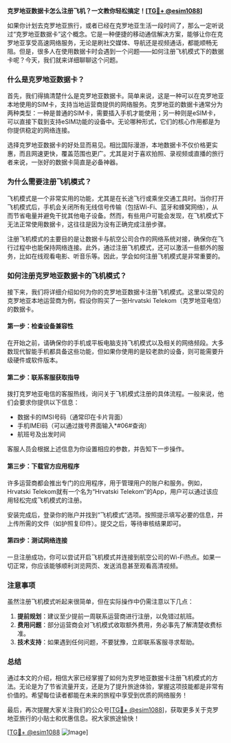 **克罗地亚数据卡怎么注册飞机？一文教你轻松搞定！[[TG💪+ @esim1088](https://t.me/s/esim1088)]**

如果你计划去克罗地亚旅行，或者已经在克罗地亚生活一段时间了，那么一定听说过“克罗地亚数据卡”这个概念。它是一种便捷的移动通信解决方案，能够让你在克罗地亚享受高速网络服务，无论是刷社交媒体、导航还是视频通话，都能顺畅无阻。但是，很多人在使用数据卡时会遇到一个问题——如何注册飞机模式下的数据卡呢？今天，我们就来详细聊聊这个问题。

### 什么是克罗地亚数据卡？

首先，我们得搞清楚什么是克罗地亚数据卡。简单来说，这是一种可以在克罗地亚本地使用的SIM卡，支持当地运营商提供的网络服务。克罗地亚的数据卡通常分为两种类型：一种是普通的SIM卡，需要插入手机才能使用；另一种则是eSIM卡，可以直接下载到支持eSIM功能的设备中。无论哪种形式，它们的核心作用都是为你提供稳定的网络连接。

选择克罗地亚数据卡的好处显而易见。相比国际漫游，本地数据卡不仅价格更实惠，而且网速更快，覆盖范围也更广。尤其是对于喜欢拍照、录视频或直播的旅行者来说，一张好的数据卡简直是必备神器。

### 为什么需要注册飞机模式？

飞机模式是一个非常实用的功能，尤其是在长途飞行或乘坐交通工具时。当你打开飞机模式后，手机会关闭所有无线信号传输（包括Wi-Fi、蓝牙和蜂窝网络），从而节省电量并避免干扰其他电子设备。然而，有些用户可能会发现，在飞机模式下无法正常使用数据卡，这往往是因为没有正确完成注册步骤。

注册飞机模式的主要目的是让数据卡与航空公司合作的网络系统对接，确保你在飞行过程中也能保持网络连接。此外，通过注册飞机模式，还可以激活一些额外的服务，比如在线观看电影、听音乐等。因此，学会如何注册飞机模式是非常重要的。

### 如何注册克罗地亚数据卡的飞机模式？

接下来，我们将详细介绍如何为你的克罗地亚数据卡注册飞机模式。这里以常见的克罗地亚本地运营商为例，假设你购买了一张Hrvatski Telekom（克罗地亚电信）的数据卡。

#### 第一步：检查设备兼容性

在开始之前，请确保你的手机或平板电脑支持飞机模式以及相关的网络频段。大多数现代智能手机都具备这些功能，但如果你使用的是较老款的设备，则可能需要升级硬件或软件版本。

#### 第二步：联系客服获取指导

拨打克罗地亚电信的客服热线，询问关于飞机模式注册的具体流程。一般来说，他们会要求你提供以下信息：
- 数据卡的IMSI号码（通常印在卡片背面）
- 手机IMEI码（可以通过拨号界面输入*#06#查询）
- 航班号及出发时间

客服人员会根据上述信息为你设置相应的参数，并告知下一步操作。

#### 第三步：下载官方应用程序

许多运营商都会推出专门的应用程序，用于管理用户的账户和服务。例如，Hrvatski Telekom就有一个名为“Hrvatski Telekom”的App，用户可以通过该应用轻松完成飞机模式的注册。

安装完成后，登录你的账户并找到“飞机模式”选项。按照提示填写必要的信息，并上传所需的文件（如护照复印件）。提交之后，等待审核结果即可。

#### 第四步：测试网络连接

一旦注册成功，你可以尝试开启飞机模式并连接到航空公司的Wi-Fi热点。如果一切正常，你应该能够顺利浏览网页、发送消息甚至观看高清视频。

### 注意事项

虽然注册飞机模式听起来很简单，但在实际操作中仍需注意以下几点：

1. **提前规划**：建议至少提前一周联系运营商进行注册，以免错过航班。
2. **费用问题**：部分运营商会对飞机模式收取额外费用，务必事先了解清楚收费标准。
3. **技术支持**：如果遇到任何问题，不要犹豫，立即联系客服寻求帮助。

### 总结

通过本文的介绍，相信大家已经掌握了如何为克罗地亚数据卡注册飞机模式的方法。无论是为了节省流量开支，还是为了提升旅途体验，掌握这项技能都是非常有价值的。希望每位读者都能在未来的旅程中享受到优质的网络服务！

最后，再次提醒大家关注我们的公众号[[TG💪+ @esim1088](https://t.me/s/esim1088)]，获取更多关于克罗地亚旅行的小贴士和优惠信息。祝大家旅途愉快！

[[TG💪+ @esim1088](https://t.me/s/esim1088) ![Image](https://i.postimg.cc/4NQfJmqS/Snipaste-2025-05-13-00-14-12.png)]